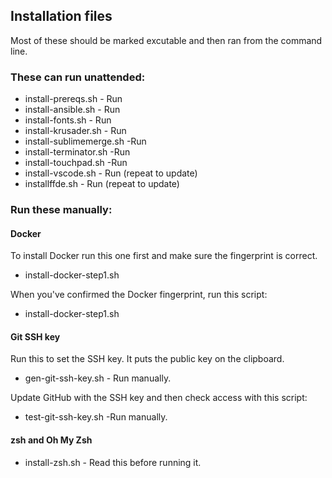 ## Installation files

Most of these should be marked excutable and then ran from the command line. 

### These can run unattended:

* install-prereqs.sh - Run
* install-ansible.sh - Run
* install-fonts.sh - Run 
* install-krusader.sh - Run 
* install-sublimemerge.sh -Run
* install-terminator.sh -Run
* install-touchpad.sh -Run
* install-vscode.sh - Run (repeat to update) 
* installffde.sh - Run (repeat to update)


### Run these manually: 

#### Docker 

To install Docker run this one first and make sure the fingerprint is correct. 

* install-docker-step1.sh 

When you've confirmed the Docker fingerprint, run this script: 

* install-docker-step1.sh 

#### Git SSH key

Run this to set the SSH key. It puts the public key on the clipboard.

* gen-git-ssh-key.sh - Run manually. 

Update GitHub with the SSH key and then check access with this script: 

* test-git-ssh-key.sh -Run manually. 

#### zsh and Oh My Zsh



* install-zsh.sh - Read this before running it. 

